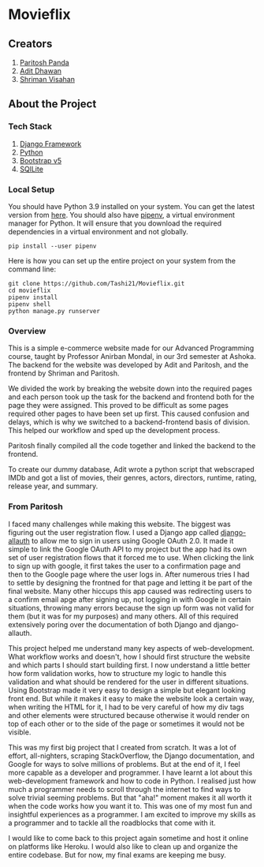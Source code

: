 # Movieflix
## Creators
1. [Paritosh Panda](https://github.com/Tashi21)
2. [Adit Dhawan](https://github.com/aditd)
3. [Shriman Visahan](https://github.com/Shriman02)

## About the Project
### Tech Stack
1. [Django Framework](https://www.djangoproject.com/)
2. [Python](https://www.python.org/)
3. [Bootstrap v5](https://getbootstrap.com/)
4. [SQlLite](https://www.sqlite.org)

### Local Setup
You should have Python 3.9 installed on your system. You can get the latest version from [here](https://www.python.org/downloads/). You should also have [pipenv](https://pypi.org/project/pipenv/), a virtual environment manager for Python. It will ensure that you download the required dependencies in a virtual environment and not globally.

```
pip install --user pipenv
```

Here is how you can set up the entire project on your system from the command line:

```
git clone https://github.com/Tashi21/Movieflix.git
cd movieflix
pipenv install
pipenv shell
python manage.py runserver
```

### Overview
This is a simple e-commerce website made for our Advanced Programming course, taught by Professor Anirban Mondal, in our 3rd semester at Ashoka. The backend for the website was developed by Adit and Paritosh, and the frontend by Shriman and Paritosh.

We divided the work by breaking the website down into the required pages and each person took up the task for the backend and frontend both for the page they were assigned. This proved to be difficult as some pages required other pages to have been set up first. This caused confusion and delays, which is why we switched to a backend-frontend basis of division. This helped our workflow and sped up the development process.

Paritosh finally compiled all the code together and linked the backend to the frontend.

To create our dummy database, Adit wrote a python script that webscraped IMDb and got a list of movies, their genres, actors, directors, runtime, rating, release year, and summary.

### From Paritosh
I faced many challenges while making this website. The biggest was figuring out the user registration flow. I used a Django app called [django-allauth](https://django-allauth.readthedocs.io/en/latest/) to allow me to sign in users using Google OAuth 2.0. It made it simple to link the Google OAuth API to my project but the app had its own set of user registration flows that it forced me to use. When clicking the link to sign up with google, it first takes the user to a confirmation page and then to the Google page where the user logs in. After numerous tries I had to settle by designing the frontned for that page and letting it be part of the final website. Many other hiccups this app caused was redirecting users to a confirm email apge after signing up, not logging in with Google in certain situations, throwing many errors because the sign up form was not valid for them (but it was for my purposes) and many others. All of this required extensively poring over the documentation of both Django and django-allauth.

This project helped me understand many key aspects of web-development. What workflow works and doesn't, how I should first structure the website and which parts I should start building first. I now understand a little better how form validation works, how to structure my logic to handle this validation and what should be rendered for the user in different situations. Using Bootstrap made it very easy to design a simple but elegant looking front end. But while it makes it easy to make the website look a certain way, when writing the HTML for it, I had to be very careful of how my div tags and other elements were structured because otherwise it would render on top of each other or to the side of the page or sometimes it would not be visible.  

This was my first big project that I created from scratch. It was a lot of effort, all-nighters, scraping StackOverflow, the Django documentation, and Google for ways to solve millions of problems. But at the end of it, I feel more capable as a developer and programmer. I have learnt a lot about this web-development framework and how to code in Python. I realised just how much a programmer needs to scroll through the internet to find ways to solve trivial seeming problems. But that "aha!" moment makes it all worth it when the code works how you want it to. This was one of my most fun and insightful experiences as a programmer. I am excited to improve my skills as a programmer and to tackle all the roadblocks that come with it.

I would like to come back to this project again sometime and host it online on platforms like Heroku. I would also like to clean up and organize the entire codebase. But for now, my final exams are keeping me busy.
